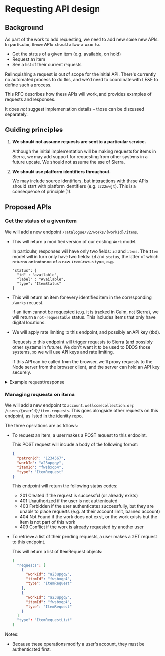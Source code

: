 # Requesting API design

## Background

As part of the work to add requesting, we need to add new some new APIs.
In particular, these APIs should allow a user to:

-   Get the status of a given item (e.g. available, on hold)
-   Request an item
-   See a list of their current requests

Relinquishing a request is out of scope for the initial API.
There's currently no automated process to do this, and we'd need to coordinate with LE&E to define such a process.

This RFC describes how these APIs will work, and provides examples of requests and responses.

It does *not* suggest implementation details – those can be discussed separately.



## Guiding principles

1.  **We should not assume requests are sent to a particular service.**

    Although the initial implementation will be making requests for items in Sierra, we may add support for requesting from other systems in a future update.
    We should not assume the use of Sierra.

2.  **We should use platform identifiers throughout.**

    We may include source identifiers, but interactions with these APIs should start with platform identifiers (e.g. `a222wwjt`).
    This is a consequence of principle (1).



## Proposed APIs

### Get the status of a given item

We will add a new endpoint `/catalogue/v2/works/{workId}/items`.

-   This will return a modified version of our existing `Work` model.

    In particular, responses will have only two fields: `id` and `items`.
    The `Item` model will in turn only have two fields: `id` and `status`, the latter of which returns an instance of a new `ItemStatus` type, e.g.

    ```
    "status": {
      "id" : "available",
      "label" : "Available",
      "type": "ItemStatus"
    }
    ```

-   This will return an item for every identified item in the corresponding `/works` request.

    If an item cannot be requested (e.g. it is tracked in Calm, not Sierra), we will return a `not-requestable` status.
    This includes items that only have digital locations.

-   We will apply rate limiting to this endpoint, and possibly an API key (tbd).

    Requests to this endpoint will trigger requests to Sierra (and possibly other systems in future).
    We don't want it to be used to DDOS those systems, so we will use API keys and rate limiting.

    If this API can be called from the browser, we'll proxy requests to the Node server from the browser client, and the server can hold an API key securely.

<details>
<summary>Example request/response</summary>

```http
GET /catalogue/v2/works/a23upgqy/items
{
  "id": "a23upgqy",
  "items": [
    {
      "id": "zv4gvvq8",
      "status": {
        "id" : "available",
        "label" : "Available",
        "type": "ItemStatus"
      },
      "type": "Item"
    },
    {
      "id": "fwsbxqp4",
      "status": {
        "id" : "not-requestable",
        "label" : "Not requestable",
        "type": "ItemStatus"
      },
      "type": "Item"
    }
  ],
  "type": "Work",
  "@context": "https://api.wellcomecollection.org/catalogue/v2/context.json"
}
```

</details>


### Managing requests on items

We will add a new endpoint to `account.wellcomecollection.org`: `/users/{userId}/item-requests`.
This goes alongside other requests on this endpoint, as listed [in the identity repo](https://github.com/wellcomecollection/identity/blob/0de73ee41a332eb24ee0b4e2d37bc95e0282255f/packages/apps/api-authorizer/src/index.ts#L164-L211).

The three operations are as follows:

-   To request an item, a user makes a POST request to this endpoint.

    This POST request will include a body of the following format:

    ```json
    {
      "patronId": "1234567",
      "workId": "a23upgqy",
      "itemId": "fwsbxqp4",
      "type": "ItemRequest"
    }
    ```

    This endpoint will return the following status codes:

    -   201 Created if the request is successful (or already exists)
    -   401 Unauthorized if the user is not authenicated
    -   403 Forbidden if the user authenticates successfully, but they are unable to place requests (e.g. at their account limit, banned account)
    -   404 Not Found if the work does not exist, or the work exists but the item is not part of this work
    -   409 Conflict if the work is already requested by another user

-   To retrieve a list of their pending requests, a user makes a GET request to this endpoint.

    This will return a list of ItemRequest objects:

    ```json
    [
      "requests": [
        {
          "workId": "a23upgqy",
          "itemId": "fwsbxqp4",
          "type": "ItemRequest"
        },
        {
          "workId": "a23upgqy",
          "itemId": "fwsbxqp4",
          "type": "ItemRequest"
        }
      ]
      "type": "ItemRequestList"
    ]
    ```

Notes:

-   Because these operations modify a user's account, they must be authenticated first.
